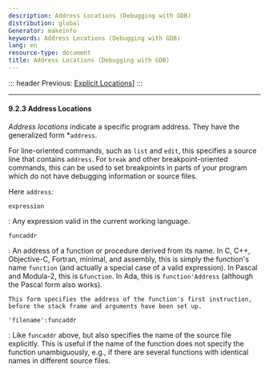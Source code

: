 ```yaml
---
description: Address Locations (Debugging with GDB)
distribution: global
Generator: makeinfo
keywords: Address Locations (Debugging with GDB)
lang: en
resource-type: document
title: Address Locations (Debugging with GDB)
---
```

::: header
Previous: [Explicit Locations](Explicit-Locations.html#Explicit-Locations)]
:::

---

#### 9.2.3 Address Locations

*Address locations* indicate a specific program address. They have the generalized form \*`address`.

For line-oriented commands, such as `list` and `edit`, this specifies a source line that contains `address`. For `break` and other breakpoint-oriented commands, this can be used to set breakpoints in parts of your program which do not have debugging information or source files.

Here `address`:

`expression`

:   Any expression valid in the current working language.

`funcaddr`

:   An address of a function or procedure derived from its name. In C, C++, Objective-C, Fortran, minimal, and assembly, this is simply the function's name `function` (and actually a special case of a valid expression). In Pascal and Modula-2, this is `&function`. In Ada, this is `function'Address` (although the Pascal form also works).

```
This form specifies the address of the function's first instruction, before the stack frame and arguments have been set up.
```

`'filename':funcaddr`

:   Like `funcaddr` above, but also specifies the name of the source file explicitly. This is useful if the name of the function does not specify the function unambiguously, e.g., if there are several functions with identical names in different source files.
